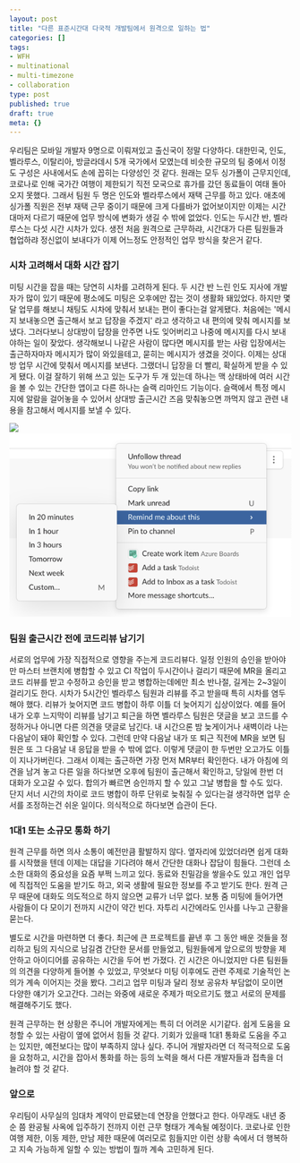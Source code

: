 ```yaml
---
layout: post
title: "다른 표준시간대 다국적 개발팀에서 원격으로 일하는 법"
categories: []
tags:
- WFH
- multinational
- multi-timezone
- collaboration
type: post
published: true
draft: true
meta: {}
---
```


우리팀은 모바일 개발자 9명으로 이뤄져있고 출신국이 정말 다양하다. 대한민국, 인도, 벨라루스, 이탈리아, 방글라데시 5개 국가에서 모였는데 비슷한 규모의 팀 중에서 이정도 구성은 사내에서도 손에 꼽히는 다양성인 것 같다. 원래는 모두 싱가폴이 근무지인데, 코로나로 인해 국가간 여행이 제한되기 직전 모국으로 휴가를 갔던 동료들이 여태 돌아오지 못했다. 그래서 팀원 두 명은 인도와 벨라루스에서 재택 근무를 하고 있다. 애초에 싱가폴 직원은 전부 재택 근무 중이기 때문에 크게 다를바가 없어보이지만 이제는 시간대마저 다르기 때문에 업무 방식에 변화가 생길 수 밖에 없었다. 인도는 두시간 반, 벨라루스는 다섯 시간 시차가 있다. 생전 처음 원격으로 근무하랴, 시간대가 다른 팀원들과 협업하랴 정신없이 보내다가 이제 어느정도 안정적인 업무 방식을 찾은거 같다.

### 시차 고려해서 대화 시간 잡기

미팅 시간을 잡을 때는 당연히 시차를 고려하게 된다. 두 시간 반 느린 인도 지사에 개발자가 많이 있기 때문에 평소에도 미팅은 오후에만 잡는 것이 생활화 돼있었다. 하지만 몇 달 업무를 해보니 채팅도 시차에 맞춰서 보내는 편이 좋다는걸 알게됐다. 처음에는 '메시지 보내놓으면 출근해서 보고 답장을 주겠지' 라고 생각하고 내 편의에 맞춰 메시지를 보냈다. 그러다보니 상대방이 답장을 안주면 나도 잊어버리고 나중에 메시지를 다시 보내야하는 일이 잦았다. 생각해보니 나같은 사람이 많다면 메시지를 받는 사람 입장에서는 출근하자마자 메시지가 많이 와있을테고, 묻히는 메시지가 생겼을 것이다. 이제는 상대방 업무 시간에 맞춰서 메시지를 보낸다. 그랬더니 답장을 더 빨리, 확실하게 받을 수 있게 됐다. 이걸 잘하기 위해 쓰고 있는 도구가 두 개 있는데 하나는 맥 상태바에 여러 시간을 볼 수 있는 간단한 앱이고 다른 하나는 슬랙 리마인드 기능이다. 슬랙에서 특정 메시지에 알람을 걸어놓을 수 있어서 상대방 출근시간 즈음 맞춰놓으면 까먹지 않고 관련 내용을 참고해서 메시지를 보낼 수 있다.

<img src="/assets/posts/statusbar-timezones.png" />
<br>
<img src="/assets/posts/slack-reminder.png" />

### 팀원 출근시간 전에 코드리뷰 남기기

서로의 업무에 가장 직접적으로 영향을 주는게 코드리뷰다. 일정 인원의 승인을 받아야만 마스터 브랜치에 병합할 수 있고 CI 작업이 두시간이나 걸리기 때문에 MR을 올리고 코드 리뷰를 받고 수정하고 승인을 받고 병합하는데에만 최소 반나절, 길게는 2~3일이 걸리기도 한다. 시차가 5시간인 벨라루스 팀원과 리뷰를 주고 받을때 특히 시차를 염두해야 했다. 리뷰가 늦어지면 코드 병합이 하루 이틀 더 늦어지기 십상이었다. 예를 들어 내가 오후 느지막이 리뷰를 남기고 퇴근을 하면 벨라루스 팀원은 댓글을 보고 코드를 수정하거나 아니면 다른 의견을 댓글로 남긴다. 내 시간으론 밤 늦게이거나 새벽이라 나는 다음날이 돼야 확인할 수 있다. 그런데 만약 다음날 내가 또 퇴근 직전에 MR을 보면 팀원은 또 그 다음날 내 응답을 받을 수 밖에 없다. 이렇게 댓글이 한 두번만 오고가도 이틀이 지나가버린다. 그래서 이제는 출근하면 가장 먼저 MR부터 확인한다. 내가 아침에 의견을 남겨 놓고 다른 일을 하다보면 오후에 팀원이 출근해서 확인하고, 당일에 한번 더 대화가 오고갈 수 있다. 합의가 빠르면 승인까지 할 수 있고 그날 병합을 할 수도 있다. 단지 서너 시간의 차이로 코드 병합이 하루 단위로 늦춰질 수 있다는걸 생각하면 업무 순서를 조정하는건 쉬운 일이다. 의식적으로 하다보면 습관이 든다.

### 1대1 또는 소규모 통화 하기

원격 근무를 하면 의사 소통이 예전만큼 활발하지 않다. 옆자리에 있었더라면 쉽게 대화를 시작했을 텐데 이제는 대답을 기다려야 해서 간단한 대화나 잡담이 힘들다. 그런데 소소한 대화의 중요성을 요즘 부쩍 느끼고 있다. 동료와 친밀감을 쌓을수도 있고 개인 업무에 직접적인 도움을 받기도 하고, 외국 생활에 필요한 정보를 주고 받기도 한다. 원격 근무 때문에 대화도 의도적으로 하지 않으면 교류가 너무 없다. 보통 줌 미팅에 들어가면 사람들이 다 모이기 전까지 시간이 약간 빈다. 자투리 시간에라도 인사를 나누고 근황을 묻는다. 

별도로 시간을 마련하면 더 좋다. 최근에 큰 프로젝트를 끝낸 후 그 동안 배운 것들을 정리하고 팀의 지식으로 남길겸 간단한 문서를 만들었고, 팀원들에게 앞으로의 방향을 제안하고 아이디어를 공유하는 시간을 두어 번 가졌다. 긴 시간은 아니었지만 다른 팀원들의 의견을 다양하게 들어볼 수 있었고, 무엇보다 미팅 이후에도 관련 주제로 기술적인 논의가 계속 이어지는 것을 봤다. 그리고 업무 미팅과 달리 정보 공유차 부담없이 모이면 다양한 얘기가 오고간다. 그러는 와중에 새로운 주제가 떠오르기도 했고 서로의 문제를 해결해주기도 했다.

원격 근무하는 현 상황은 주니어 개발자에게는 특히 더 어려운 시기같다. 쉽게 도움을 요청할 수 있는 사람이 옆에 없어서 힘들 것 같다. 기회가 있을때 1대1 통화로 도움을 주고는 있지만, 예전보다는 많이 부족하지 않나 싶다. 주니어 개발자라면 더 적극적으로 도움을 요청하고, 시간을 잡아서 통화를 하는 등의 노력을 해서 다른 개발자들과 접촉을 더 늘려야 할 것 같다.

### 앞으로

우리팀이 사무실의 임대차 계약이 만료됐는데 연장을 안했다고 한다. 아무래도 내년 중순 쯤 완공될 사옥에 입주하기 전까지 이런 근무 형태가 계속될 예정이다. 코로나로 인한 여행 제한, 이동 제한, 만남 제한 때문에 여러모로 힘들지만 이런 상황 속에서 더 행복하고 지속 가능하게 일할 수 있는 방법이 뭘까 계속 고민하게 된다. 
